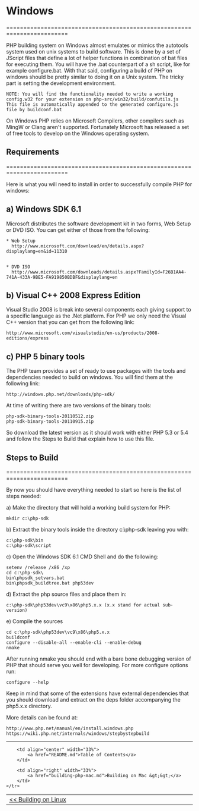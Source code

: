 # Windows
========================================================================

PHP building system on Windows almost emulates or mimics the autotools
system used on unix systems to build software. This is done by a set of
JScript files that define a lot of helper functions in combination of 
bat files for executing them. You will have the .bat counterpart of a sh
script, like for example configure.bat. With that said, configuring a 
build of PHP on windows should be pretty similar to doing it on a Unix 
system. The tricky part is setting the development environment.

	NOTE: You will find the functionality needed to write a working
	config.w32 for your extension on php-src/win32/build/confutils.js
	This file is automatically appended to the generated configure.js 
	file by buildconf.bat

On Windows PHP relies on Microsoft Compilers, other compilers such as
MingW or Clang aren't supported. Fortunately Microsoft has released a
set of free tools to develop on the Windows operating system. 

## Requirements
========================================================================

Here is what you will need to install in order to successfully compile 
PHP for windows:
	
a) Windows SDK 6.1
----------------------------------
	
Microsoft distributes the software development kit in two forms, 
Web Setup or DVD ISO. You can get either of those from the 
following:
	
	* Web Setup
	  http://www.microsoft.com/download/en/details.aspx?displaylang=en&id=11310


	* DVD ISO
	  http://www.microsoft.com/downloads/details.aspx?FamilyId=F26B1AA4-741A-433A-9BE5-FA919850BDBF&displaylang=en

b) Visual C++ 2008 Express Edition
----------------------------------
	
Visual Studio 2008 is break into several components each giving support 
to a specific language as the .Net platform. For PHP we only need the 
Visual C++ version that you can get from the following link:

	http://www.microsoft.com/visualstudio/en-us/products/2008-editions/express
	
c) PHP 5 binary tools
----------------------------------

The PHP team provides a set of ready to use packages with the tools
and dependencies needed to build on windows. You will find them at
the following link:
		
	http://windows.php.net/downloads/php-sdk/
		
At time of writing there are two versions of the binary tools:
		
	php-sdk-binary-tools-20110512.zip
	php-sdk-binary-tools-20110915.zip
		
So download the latest version as it should work with either PHP 5.3 
or 5.4 and follow the Steps to Build that explain how to use this file.
	
## Steps to Build
========================================================================

By now you should have everything needed to start so here is the list 
of steps needed:
	
a) Make the directory that will hold a working build system for PHP: 

	mkdir c:\php-sdk
	
b) Extract the binary tools inside the directory c:\php-sdk leaving 
you with:

	c:\php-sdk\bin
	c:\php-sdk\script
		
c) Open the Windows SDK 6.1 CMD Shell and do the following:
	
	setenv /release /x86 /xp
	cd c:\php-sdk\
	bin\phpsdk_setvars.bat
	bin\phpsdk_buildtree.bat php53dev
		
d) Extract the php source files and place them in:

	c:\php-sdk\php53dev\vc9\x86\php5.x.x (x.x stand for actual sub-version)
		
e) Compile the sources

	cd c:\php-sdk\php53dev\vc9\x86\php5.x.x
	buildconf
	configure --disable-all --enable-cli --enable-debug
	nmake


After running  nmake you should end with a bare bone debugging version 
of PHP that should serve you well for developing. For more configure
options run:

	configure --help
	
Keep in mind that some of the extensions have external dependencies that
you should download and extract on the deps folder accompanying the 
php5.x.x directory.

More details can be found at:

	http://www.php.net/manual/en/install.windows.php
	https://wiki.php.net/internals/windows/stepbystepbuild
    
------------------------------------------------------------------------
<table style="width: 100%;">
    <tr>
        <td align="left" width="33%">
            <a href="building-php-linux.md">&lt;&lt; Building on Linux</a>
        </td>
        
        <td align="center" width="33%">
            <a href="README.md">Table of Contents</a>
        </td>
        
        <td align="right" width="33%">
            <a href="building-php-mac.md">Building on Mac &gt;&gt;</a>
        </td>
    </tr>
</table>
